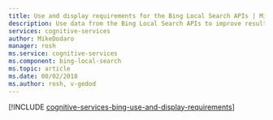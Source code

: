 ```yaml
---
title: Use and display requirements for the Bing Local Search APIs | Microsoft Docs
description: Use data from the Bing Local Search APIs to improve results from searches on the web.
services: cognitive-services
author: MikeDodaro
manager: rosh
ms.service: cognitive-services
ms.component: bing-local-search
ms.topic: article
ms.date: 08/02/2018
ms.author: rosh, v-gedod
---
```


[!INCLUDE [cognitive-services-bing-use-and-display-requirements](../../../includes/cognitive-services-bing-use-and-display-requirements.md)]